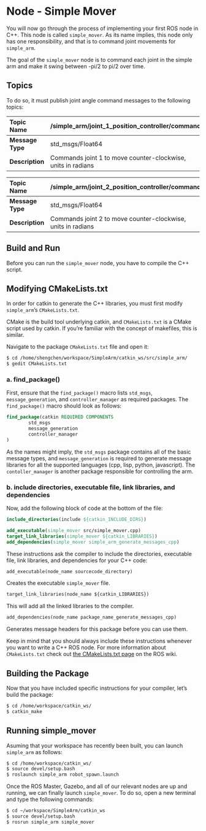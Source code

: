 # Node - Simple Mover

You will now go through the process of implementing your first ROS node in C++. This node is called `simple_mover`. As its name implies, this node only has one responsibility, and that is to command joint movements for `simple_arm`.

The goal of the `simple_mover` node is to command each joint in the simple arm and make it swing between -pi/2 to pi/2 over time. 

## Topics

To do so, it must publish joint angle command messages to the following topics:

| **Topic Name**   | /simple_arm/joint_1_position_controller/command              |
| :--------------- | :----------------------------------------------------------- |
| **Message Type** | std_msgs/Float64                                             |
| **Description**  | Commands joint 1 to move counter-clockwise, units in radians |

| **Topic Name**   | /simple_arm/joint_2_position_controller/command              |
| :--------------- | :----------------------------------------------------------- |
| **Message Type** | std_msgs/Float64                                             |
| **Description**  | Commands joint 2 to move counter-clockwise, units in radians |

## Build and Run

Before you can run the `simple_mover` node, you have to compile the C++ script.

## Modifying CMakeLists.txt

In order for catkin to generate the C++ libraries, you must first modify `simple_arm`’s `CMakeLists.txt`.

CMake is the build tool underlying catkin, and `CMakeLists.txt` is a CMake script used by catkin. If you’re familiar with the concept of makefiles, this is similar.

Navigate to the package `CMakeLists.txt` file and open it:

```sh
$ cd /home/shengchen/workspace/SimpleArm/catkin_ws/src/simple_arm/
$ gedit CMakeLists.txt 
```

### a. find_package()

First, ensure that the `find_package()` macro lists `std_msgs`, `message_generation`, and `controller_manager` as required packages. The `find_package()` macro should look as follows:

```cmake
find_package(catkin REQUIRED COMPONENTS
        std_msgs
        message_generation
        controller_manager
)
```

As the names might imply, the `std_msgs` package contains all of the basic message types, and `message_generation` is required to generate message libraries for all the supported languages (cpp, lisp, python, javascript). The `contoller_manager` is another package responsible for controlling the arm.

### b. include directories, executable file, link libraries, and dependencies

Now, add the following block of code at the bottom of the file:

```cmake
include_directories(include ${catkin_INCLUDE_DIRS})

add_executable(simple_mover src/simple_mover.cpp)
target_link_libraries(simple_mover ${catkin_LIBRARIES})
add_dependencies(simple_mover simple_arm_generate_messages_cpp)
```

These instructions ask the compiler to include the directories, executable file, link libraries, and dependencies for your C++ code:

```html
add_executable(node_name sourcecode_directory)
```

Creates the executable `simple_mover` file.

```html
target_link_libraries(node_name ${catkin_LIBRARIES})
```

This will add all the linked libraries to the compiler.

```html
add_dependencies(node_name package_name_generate_messages_cpp)
```

Generates message headers for this package before you can use them.

Keep in mind that you should always include these instructions whenever you want to write a C++ ROS node. For more information about `CMakeLists.txt` check out [the CMakeLists.txt page](http://wiki.ros.org/catkin/CMakeLists.txt) on the ROS wiki.

## Building the Package

Now that you have included specific instructions for your compiler, let’s build the package:

```sh
$ cd /home/workspace/catkin_ws/
$ catkin_make
```

## Running simple_mover

Asuming that your workspace has recently been built, you can launch `simple_arm` as follows:

```sh
$ cd /home/workspace/catkin_ws/
$ source devel/setup.bash
$ roslaunch simple_arm robot_spawn.launch
```

Once the ROS Master, Gazebo, and all of our relevant nodes are up and running, we can finally launch `simple_mover`. To do so, open a new terminal and type the following commands:

```sh
$ cd ~/workspace/SimpleArm/catkin_ws
$ source devel/setup.bash
$ rosrun simple_arm simple_mover
```

## 